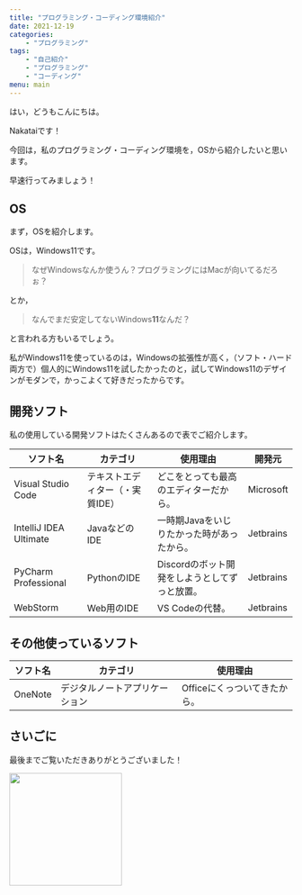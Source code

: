 ```yaml
---
title: "プログラミング・コーディング環境紹介"
date: 2021-12-19
categories: 
    - "プログラミング"
tags: 
    - "自己紹介"
    - "プログラミング"
    - "コーディング"
menu: main
---
```


はい，どうもこんにちは。

Nakataiです！

今回は，私のプログラミング・コーディング環境を，OSから紹介したいと思います。

早速行ってみましょう！

## OS

まず，OSを紹介します。

OSは，Windows11です。

> なぜWindowsなんか使うん？プログラミングにはMacが向いてるだろぉ？

とか，

> なんでまだ安定してないWindows**11**なんだ？

と言われる方もいるでしょう。

私がWindows11を使っているのは，Windowsの拡張性が高く，（ソフト・ハード両方で）個人的にWindows11を試したかったのと，試してWindows11のデザインがモダンで，かっこよくて好きだったからです。

## 開発ソフト

私の使用している開発ソフトはたくさんあるので表でご紹介します。

| ソフト名                   | カテゴリ             | 使用理由                       | 開発元       |
| ---------------------- | ---------------- | -------------------------- | --------- |
| Visual Studio Code     | テキストエディター（・実質IDE） | どこをとっても最高のエディターだから。         | Microsoft |
| IntelliJ IDEA Ultimate | JavaなどのIDE       | 一時期Javaをいじりたかった時があったから。    | Jetbrains |
| PyCharm Professional   | PythonのIDE       | Discordのボット開発をしようとしてずっと放置。 | Jetbrains |
| WebStorm               | Web用のIDE         | VS Codeの代替。                | Jetbrains |


## その他使っているソフト

| ソフト名 | カテゴリ | 使用理由 |
| ---- | ---- | ---- |
|   OneNote   |  デジタルノートアプリケーション    |   Officeにくっついてきたから。   |

## さいごに

最後までご覧いただきありがとうございました！

<img src="https://cdn.nakatai.ga/img/sign.webp" width="200">

<Disqus>
